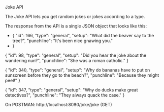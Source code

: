 Joke API

The Joke API lets you get random jokes or jokes according to a type. 

The response from the API is a single JSON object that looks like this:

* {
     "id": 166,
     "type": "general",
    "setup": "What did the beaver say to the tree?",
     "punchline": "It's been nice gnawing you."
* }

{
    "id": 98,
    "type": "general",
    "setup": "Did you hear the joke about the wandering nun?",
    "punchline": "She was a roman catholic."
}

{
    "id": 340,
    "type": "general",
    "setup": "Why do bananas have to put on sunscreen before they go to the beach?",
    "punchline": "Because they might peel!"
}

{
    "id": 347,
    "type": "general",
    "setup": "Why do ducks make great detectives?",
    "punchline": "They always quack the case."
}

On POSTMAN:
http://localhost:8080/joke/joke (GET)
